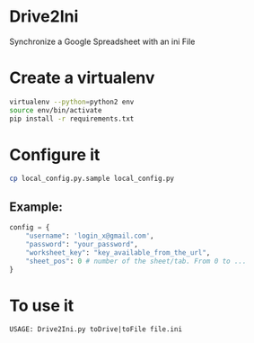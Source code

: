 Drive2Ini
=========

Synchronize a Google Spreadsheet with an ini File



# Create a virtualenv

```bash
virtualenv --python=python2 env
source env/bin/activate
pip install -r requirements.txt
```

# Configure it
```bash
cp local_config.py.sample local_config.py
```

## Example:
```python
config = {
    "username": 'login_x@gmail.com',
    "password": "your_password",
    "worksheet_key": "key_available_from_the_url",
    "sheet_pos": 0 # number of the sheet/tab. From 0 to ...
}

```

# To use it
```
USAGE: Drive2Ini.py toDrive|toFile file.ini
```

